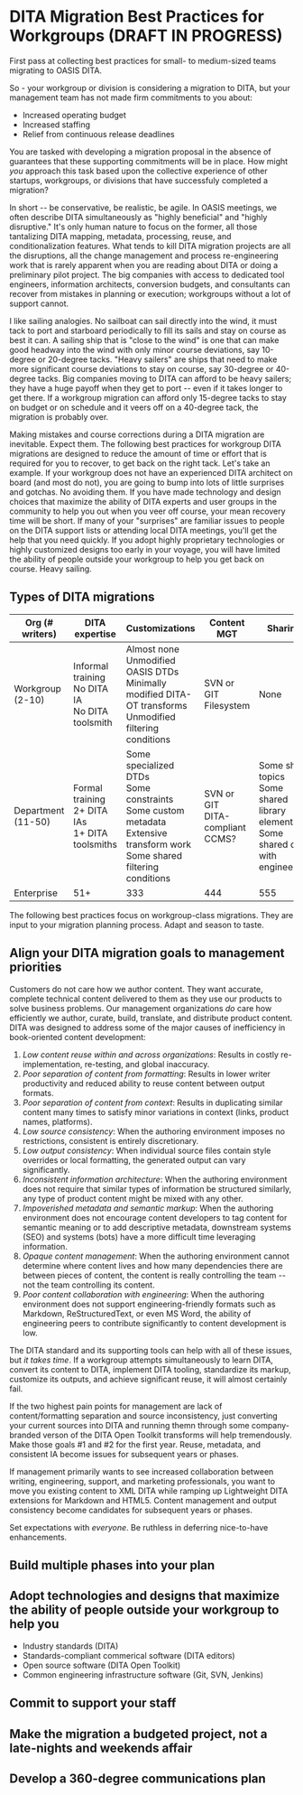 # DITA Migration Best Practices for Workgroups (DRAFT IN PROGRESS)
First pass at collecting best practices for small- to medium-sized teams migrating to OASIS DITA.

So - your workgroup or division is considering a migration to DITA, but your management team has not made firm commitments to you about:

* Increased operating budget
* Increased staffing
* Relief from continuous release deadlines

You are tasked with developing a migration proposal in the absence of guarantees that these supporting commitments will be in place. How might *you* approach this task based upon the collective experience of other startups, workgroups, or divisions that have successfuly completed a migration?

In short -- be conservative, be realistic, be agile. In OASIS meetings, we often describe DITA simultaneously as "highly beneficial" and "highly disruptive." It's only human nature to focus on the former, all those tantalizing DITA mapping, metadata, processing, reuse, and conditionalization features. What tends to kill DITA migration projects are all the disruptions, all the change management and process re-engineering work that is rarely apparent when you are reading about DITA or doing a preliminary pilot project. The big companies with access to dedicated tool engineers, information architects, conversion budgets, and consultants can recover from mistakes in planning or execution; workgroups without a lot of support cannot.

I like sailing analogies. No sailboat can sail directly into the wind, it must tack to port and starboard periodically to fill its sails and stay on course as best it can. A sailing ship that is "close to the wind" is one that can make good headway into the wind with only minor course deviations, say 10-degree or 20-degree tacks. "Heavy sailers" are ships that need to make more significant course deviations to stay on course, say 30-degree or 40-degree tacks. Big companies moving to DITA can afford to be heavy sailers; they have a huge payoff when they get to port -- even if it takes longer to get there. If a workgroup migration can afford only 15-degree tacks to stay on budget or on schedule and it veers off on a 40-degree tack, the migration is probably over. 

Making mistakes and course corrections during a DITA migration are inevitable. Expect them. The following best practices for workgroup DITA migrations are designed to reduce the amount of time or effort that is required for you to recover, to get back on the right tack. Let's take an example. If your workgroup does not have an experienced DITA architect on board (and most do not), you are going to bump into lots of little surprises and gotchas. No avoiding them. If you have made technology and design choices that maximize the ability of DITA experts and user groups in the community to help you out when you veer off course, your mean recovery time will be short. If many of your "surprises" are familiar issues to people on the DITA support lists or attending local DITA meetings, you'll get the help that you need quickly. If you adopt highly proprietary technologies or highly customized designs too early in your voyage, you will have limited the ability of people outside your workgroup to help you get back on course. Heavy sailing. 

## Types of DITA migrations

| Org (# writers) | DITA expertise | Customizations | Content MGT | Sharing |
| ------------ | ------- | -------------------- | ---- | ---------- |
|Workgroup<br />(2-10) |Informal training<br />No DITA IA<br />No DITA toolsmith |Almost none<br />Unmodified OASIS DTDs<br />Minimally modified DITA-OT transforms<br />Unmodified filtering conditions|SVN or GIT<br />Filesystem |None| 
|Department<br />(11-50) |Formal training<br />2+ DITA IAs<br />1+ DITA toolsmiths |Some specialized DTDs<br />Some constraints<br />Some custom metadata<br />Extensive transform work<br />Some shared filtering conditions |SVN or GIT<br />DITA-compliant CCMS?|Some share topics<br />Some shared library elements<br />Some shared data with engineering | 
|Enterprise |51+ |333 |444 |555 |


The following best practices focus on workgroup-class migrations. They are input to your migration planning process. Adapt and season to taste. 

## Align your DITA migration goals to management priorities

Customers do not care how we author content. They want accurate, complete technical content delivered to them as they use our products to solve business problems. Our management organizations *do* care how efficiently we author, curate, build, translate, and distribute product content. DITA was designed to address some of the major causes of inefficiency in book-oriented content development:

1. *Low content reuse within and across organizations*: Results in costly re-implementation, re-testing, and global inaccuracy. 
1. *Poor separation of content from formatting*: Results in lower writer productivity and reduced ability to reuse content between output formats.
1. *Poor separation of content from context*: Results in duplicating similar content many times to satisfy minor variations in context (links, product names, platforms). 
1. *Low source consistency*: When the authoring environment imposes no restrictions, consistent is entirely discretionary.
1. *Low output consistency*: When individual source files contain style overrides or local formatting, the generated output can vary significantly.
1. *Inconsistent information architecture*: When the authoring environment does not require that similar types of information be structured similarly, any type of product content might be mixed with any other. 
1. *Impoverished metadata and semantic markup*: When the authoring environment does not encourage content developers to tag content for semantic meaning or to add descriptive metadata, downstream systems (SEO) and systems (bots) have a more difficult time leveraging information. 
1. *Opaque content management*: When the authoring environment cannot determine where content lives and how many dependencies there are between pieces of content, the content is really controlling the team -- not the team controlling its content. 
1. *Poor content collaboration with engineering*: When the authoring environment does not support engineering-friendly formats such as Markdown, ReStructuredText, or even MS Word, the ability of engineering peers to contribute significantly to content development is low. 

The DITA standard and its supporting tools can help with all of these issues, but *it takes time*. If a workgroup attempts simultaneously to learn DITA, convert its content to DITA, implement DITA tooling, standardize its markup, customize its outputs, and achieve significant reuse, it will almost certainly fail. 

If the two highest pain points for management are lack of content/formatting separation and source inconsistency, just converting your current sources into DITA and running themn through some company-branded verson of the DITA Open Toolkit transforms will help tremendously. Make those goals #1 and #2 for the first year. Reuse, metadata, and consistent IA become issues for subsequent years or phases. 

If management primarily wants to see increased collaboration between writing, engineering, support, and marketing professionals, you want to move you existing content to XML DITA while ramping up Lightweight DITA extensions for Markdown and HTML5. Content management and output consistency become candidates for subsequent years or phases. 

Set expectations with *everyone*. Be ruthless in deferring nice-to-have enhancements. 

## Build multiple phases into your plan

## Adopt technologies and designs that maximize the ability of people outside your workgroup to help you

* Industry standards (DITA)
* Standards-compliant commerical software (DITA editors) 
* Open source software (DITA Open Toolkit)
* Common engineering infrastructure software (Git, SVN, Jenkins)

## Commit to support your staff

## Make the migration a budgeted project, not a late-nights and weekends affair

## Develop a 360-degree communications plan



